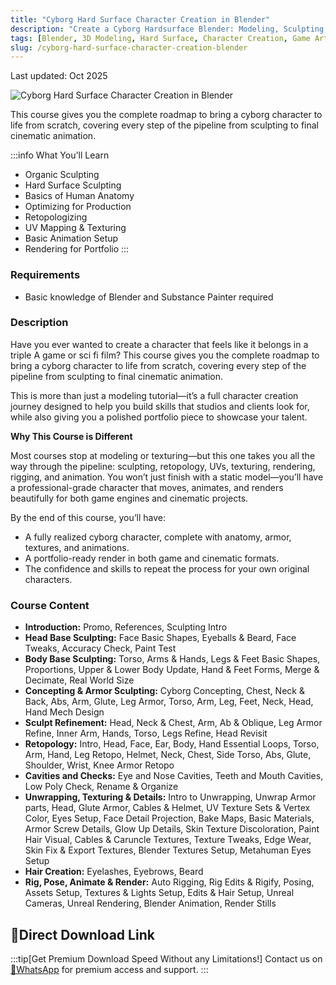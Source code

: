 ```yaml
---
title: "Cyborg Hard Surface Character Creation in Blender"
description: "Create a Cyborg Hardsurface Blender: Modeling, Sculpting, UV Creation, Texturing, Render, Animate"
tags: [Blender, 3D Modeling, Hard Surface, Character Creation, Game Art, Sci-Fi]
slug: /cyborg-hard-surface-character-creation-blender
---
```


Last updated: Oct 2025

![Cyborg Hard Surface Character Creation in Blender](https://img-c.udemycdn.com/course/750x422/6784337_38ec_2.jpg)

This course gives you the complete roadmap to bring a cyborg character to life from scratch, covering every step of the pipeline from sculpting to final cinematic animation.

:::info What You'll Learn
-   Organic Sculpting
-   Hard Surface Sculpting
-   Basics of Human Anatomy
-   Optimizing for Production
-   Retopologizing
-   UV Mapping & Texturing
-   Basic Animation Setup
-   Rendering for Portfolio
:::

### Requirements

-   Basic knowledge of Blender and Substance Painter required

### Description

Have you ever wanted to create a character that feels like it belongs in a triple A game or sci fi film? This course gives you the complete roadmap to bring a cyborg character to life from scratch, covering every step of the pipeline from sculpting to final cinematic animation.

This is more than just a modeling tutorial—it’s a full character creation journey designed to help you build skills that studios and clients look for, while also giving you a polished portfolio piece to showcase your talent.

**Why This Course is Different**

Most courses stop at modeling or texturing—but this one takes you all the way through the pipeline: sculpting, retopology, UVs, texturing, rendering, rigging, and animation. You won’t just finish with a static model—you’ll have a professional-grade character that moves, animates, and renders beautifully for both game engines and cinematic projects.

By the end of this course, you’ll have:

-   A fully realized cyborg character, complete with anatomy, armor, textures, and animations.
-   A portfolio-ready render in both game and cinematic formats.
-   The confidence and skills to repeat the process for your own original characters.

### Course Content

-   **Introduction:** Promo, References, Sculpting Intro
-   **Head Base Sculpting:** Face Basic Shapes, Eyeballs & Beard, Face Tweaks, Accuracy Check, Paint Test
-   **Body Base Sculpting:** Torso, Arms & Hands, Legs & Feet Basic Shapes, Proportions, Upper & Lower Body Update, Hand & Feet Forms, Merge & Decimate, Real World Size
-   **Concepting & Armor Sculpting:** Cyborg Concepting, Chest, Neck & Back, Abs, Arm, Glute, Leg Armor, Torso, Arm, Leg, Feet, Neck, Head, Hand Mech Design
-   **Sculpt Refinement:** Head, Neck & Chest, Arm, Ab & Oblique, Leg Armor Refine, Inner Arm, Hands, Torso, Legs Refine, Head Revisit
-   **Retopology:** Intro, Head, Face, Ear, Body, Hand Essential Loops, Torso, Arm, Hand, Leg Retopo, Helmet, Neck, Chest, Side Torso, Abs, Glute, Shoulder, Wrist, Knee Armor Retopo
-   **Cavities and Checks:** Eye and Nose Cavities, Teeth and Mouth Cavities, Low Poly Check, Rename & Organize
-   **Unwrapping, Texturing & Details:** Intro to Unwrapping, Unwrap Armor parts, Head, Glute Armor, Cables & Helmet, UV Texture Sets & Vertex Color, Eyes Setup, Face Detail Projection, Bake Maps, Basic Materials, Armor Screw Details, Glow Up Details, Skin Texture Discoloration, Paint Hair Visual, Cables & Caruncle Textures, Texture Tweaks, Edge Wear, Skin Fix & Export Textures, Blender Textures Setup, Metahuman Eyes Setup
-   **Hair Creation:** Eyelashes, Eyebrows, Beard
-   **Rig, Pose, Animate & Render:** Auto Rigging, Rig Edits & Rigify, Posing, Assets Setup, Textures & Lights Setup, Edits & Hair Setup, Unreal Cameras, Unreal Rendering, Blender Animation, Render Stills

## 🚀Direct Download Link
:::tip[Get Premium Download Speed Without any Limitations!]
Contact us on [💬WhatsApp](https://wa.me/+8613237610083) for premium  access and support.
:::
